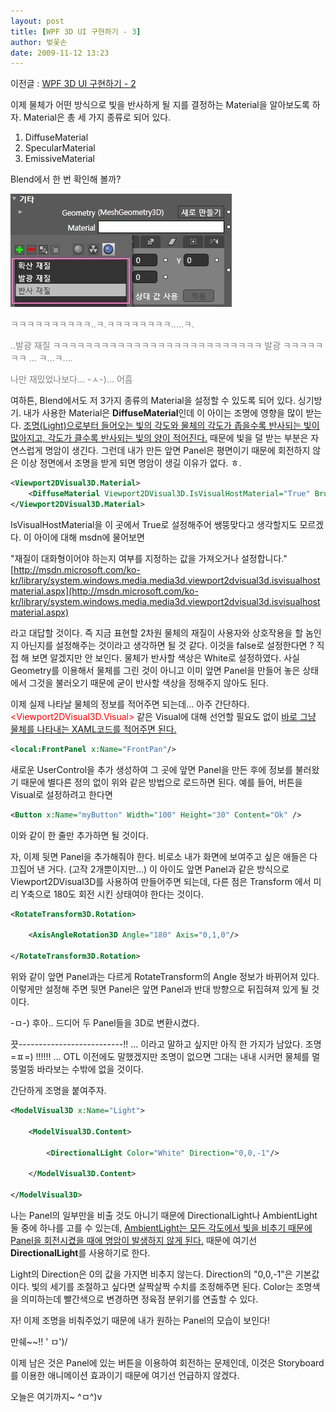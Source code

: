 ```yaml
---
layout: post
title: [WPF 3D UI 구현하기 - 3]
author: 벚꽃손
date: 2009-11-12 13:23
---
```


이전글 : [WPF 3D UI 구현하기 - 2](https://pauljo.github.io/2009/11/11/WPF-3D-UI-2/)

이제 물체가 어떤 방식으로 빛을 반사하게 될 지를 결정하는 Material을 알아보도록 하자.
Material은 총 세 가지 종류로 되어 있다.
1. DiffuseMaterial
2. SpecularMaterial
3. EmissiveMaterial

Blend에서 한 번 확인해 볼까?

![Viewport2DVisual3D-Material](/files/2009/11/12/Viewport2DVisual3D-Material.jpg)

<span style="color:gray">ㅋㅋㅋㅋㅋㅋㅋㅋㅋㅋ..ㅋ.ㅋㅋㅋㅋㅋㅋㅋㅋ.....ㅋ.</span>

<span style="color:gray">..발광 재질 ㅋㅋㅋㅋㅋㅋㅋㅋㅋㅋㅋㅋㅋㅋㅋㅋㅋㅋㅋㅋㅋㅋㅋㅋㅋㅋ 발광 ㅋㅋㅋㅋㅋㅋㅋ ... ㅋ...ㅋ.... </span>

<span style="color:gray">나만 재밌었나보다... -ㅅ-)... 어흠</span>

여하튼, Blend에서도 저 3가지 종류의 Material을 설정할 수 있도록 되어 있다. 싱기방기.
내가 사용한 Material은 **DiffuseMaterial**인데 이 아이는 조명에 영향을 많이 받는다. <U>조명(Light)으로부터 들어오는 빛의 각도와 물체의 각도가 좁을수록 반사되는 빛이 많아지고, 각도가 클수록 반사되는 빛의 양이 적어진다.</U> 때문에 빛을 덜 받는 부분은 자연스럽게 명암이 생긴다.
그런데 내가 만든 앞면 Panel은 평면이기 때문에 회전하지 않은 이상 정면에서 조명을 받게 되면 명암이 생길 이유가 없다. ㅎ.
```xml
<Viewport2DVisual3D.Material>
    <DiffuseMaterial Viewport2DVisual3D.IsVisualHostMaterial="True" Brush="White"/>              
</Viewport2DVisual3D.Material>
```
IsVisualHostMaterial을 이 곳에서 True로 설정해주어 쌩뚱맞다고 생각할지도 모르겠다. 이 아이에 대해 msdn에 물어보면

"재질이 대화형이어야 하는지 여부를 지정하는 값을 가져오거나 설정합니다."
[http://msdn.microsoft.com/ko-kr/library/system.windows.media.media3d.viewport2dvisual3d.isvisualhostmaterial.aspx](http://msdn.microsoft.com/ko-kr/library/system.windows.media.media3d.viewport2dvisual3d.isvisualhostmaterial.aspx)

라고 대답할 것이다. 즉 지금 표현할 2차원 물체의 재질이 사용자와 상호작용을 할 놈인지 아닌지를 설정해주는 것이라고 생각하면 될 것 같다.
이것을 false로 설정한다면 ? 직접 해 보면 알겠지만 안 보인다.
물체가 반사할 색상은 White로 설정하였다. 사실 Geometry를 이용해서 물체를 그린 것이 아니고 이미 앞면 Panel을 만들어 놓은 상태에서 그것을 불러오기 때문에 굳이 반사할 색상을 정해주지 않아도 된다.

이제 실제 나타날 물체의 정보를 적어주면 되는데...
아주 간단하다.
<span style="color:red"><Viewport2DVisual3D.Visual></span> 같은 Visual에 대해 선언할 필요도 없이 <U>바로 그냥 물체를 나타내는 XAML코드를 적어주면 된다.</U>
```xml
<local:FrontPanel x:Name="FrontPan"/>
```

새로운 UserControl을 추가 생성하여 그 곳에 앞면 Panel을 만든 후에 정보를 불러왔기 때문에 별다른 정의 없이 위와 같은 방법으로 로드하면 된다.
예를 들어, 버튼을 Visual로 설정하려고 한다면
```xml
<Button x:Name="myButton" Width="100" Height="30" Content="Ok" />
```

이와 같이 한 줄만 추가하면 될 것이다.

자, 이제 뒷면 Panel을 추가해줘야 한다. 비로소 내가 화면에 보여주고 싶은 애들은 다 끄집어 낸 거다. (고작 2개뿐이지만...)
이 아이도 앞면 Panel과 같은 방식으로 Viewport2DVisual3D를 사용하여 만들어주면 되는데, 다른 점은 Transform 에서 미리 Y축으로 180도 회전 시킨 상태여야 한다는 것이다.
```xml
<RotateTransform3D.Rotation>

    <AxisAngleRotation3D Angle="180" Axis="0,1,0"/>

</RotateTransform3D.Rotation>
```
위와 같이 앞면 Panel과는 다르게 RotateTransform의 Angle 정보가 바뀌어져 있다.
이렇게만 설정해 주면 뒷면 Panel은 앞면 Panel과 반대 방향으로 뒤집혀져 있게 될 것이다.

-ㅁ-) 후아.. 드디어 두 Panel들을 3D로 변환시켰다.

끗--------------------------!!
... 이라고 말하고 싶지만 아직 한 가지가 남았다.
조명 =ㅍ=) !!!!!! ... OTL
이전에도 말했겠지만 조명이 없으면 그대는 내내 시커먼 물체를 멀뚱멀뚱 바라보는 수밖에 없을 것이다.

간단하게 조명을 붙여주자.
```xml
<ModelVisual3D x:Name="Light">

    <ModelVisual3D.Content>

        <DirectionalLight Color="White" Direction="0,0,-1"/>

    </ModelVisual3D.Content>

</ModelVisual3D>
```
나는 Panel의 일부만을 비출 것도 아니기 때문에 DirectionalLight나 AmbientLight 둘 중에 하나를 고를 수 있는데, <U>AmbientLight는 모든 각도에서 빛을 비추기 때문에 Panel을 회전시켰을 때에 명암이 발생하지 않게 된다.</U> 때문에 여기선 **DirectionalLight**를 사용하기로 한다.

Light의 Direction은 0의 값을 가지면 비추지 않는다. Direction의 "0,0,-1"은 기본값이다. 빛의 세기를 조절하고 싶다면 살짝살짝 수치를 조정해주면 된다. Color는 조명색을 의미하는데 빨간색으로 변경하면 정육점 분위기를 연출할 수 있다.

자! 이제 조명을 비춰주었기 때문에 내가 원하는 Panel의 모습이 보인다!

만쉐~~!! ' ㅁ')/

이제 남은 것은 Panel에 있는 버튼을 이용하여 회전하는 문제인데,
이것은 Storyboard를 이용한 애니메이션 효과이기 때문에 여기선 언급하지 않겠다.

오늘은 여기까지~ ^ㅁ^)v
